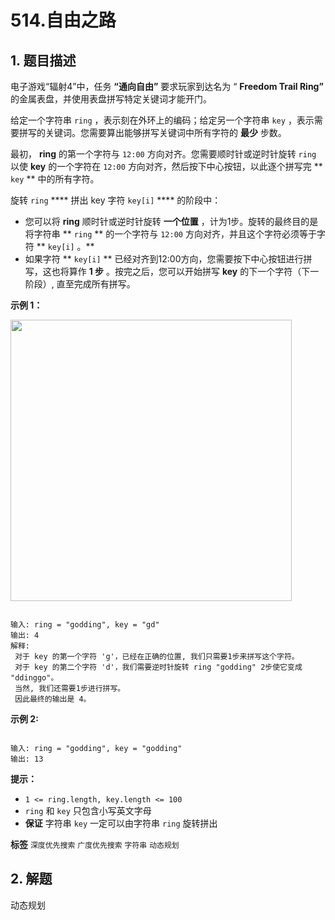 # 514.自由之路

## 1. 题目描述

电子游戏“辐射4”中，任务 **“通向自由”** 要求玩家到达名为 “ **Freedom Trail Ring”** 的金属表盘，并使用表盘拼写特定关键词才能开门。

给定一个字符串 `ring` ，表示刻在外环上的编码；给定另一个字符串 `key` ，表示需要拼写的关键词。您需要算出能够拼写关键词中所有字符的 **最少** 步数。

最初， **ring** 的第一个字符与 `12:00` 方向对齐。您需要顺时针或逆时针旋转 `ring` 以使 **key** 的一个字符在 `12:00` 方向对齐，然后按下中心按钮，以此逐个拼写完 ** `key` ** 中的所有字符。

旋转 `ring` **** 拼出 key 字符 `key[i]` **** 的阶段中：
- 您可以将 **ring** 顺时针或逆时针旋转 **一个位置** ，计为1步。旋转的最终目的是将字符串 ** `ring` ** 的一个字符与 `12:00` 方向对齐，并且这个字符必须等于字符 ** `key[i]` 。** 
- 如果字符 ** `key[i]` ** 已经对齐到12:00方向，您需要按下中心按钮进行拼写，这也将算作 **1 步** 。按完之后，您可以开始拼写 **key** 的下一个字符（下一阶段）, 直至完成所有拼写。
 

 **示例 1：** 

<img src="https://assets.leetcode.com/uploads/2018/10/22/ring.jpg" style="height: 450px; width: 450px;" />

<center> </center>

```

输入: ring = "godding", key = "gd"
输出: 4
解释:
 对于 key 的第一个字符 'g'，已经在正确的位置, 我们只需要1步来拼写这个字符。 
 对于 key 的第二个字符 'd'，我们需要逆时针旋转 ring "godding" 2步使它变成 "ddinggo"。
 当然, 我们还需要1步进行拼写。
 因此最终的输出是 4。

```
 **示例 2:** 

```

输入: ring = "godding", key = "godding"
输出: 13

```
 

 **提示：** 
-  `1 <= ring.length, key.length <= 100` 
-  `ring` 和 `key` 只包含小写英文字母
-  **保证** 字符串 `key` 一定可以由字符串 `ring` 旋转拼出
 
**标签**
`深度优先搜索` `广度优先搜索` `字符串` `动态规划` 


## 2. 解题
动态规划
